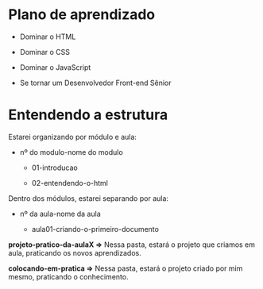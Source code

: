 # Plano de aprendizado

- Dominar o HTML

- Dominar o CSS

- Dominar o JavaScript

- Se tornar um Desenvolvedor Front-end Sênior



# Entendendo a estrutura

Estarei organizando por módulo e aula:

- nº do modulo-nome do modulo
  
  - 01-introducao
  
  - 02-entendendo-o-html

Dentro dos módulos, estarei separando por aula:

- nº da aula-nome da aula
  
  - aula01-criando-o-primeiro-documento



**projeto-pratico-da-aulaX =>** Nessa pasta, estará o projeto que criamos em aula, praticando os novos aprendizados.

**colocando-em-pratica =>** Nessa pasta, estará o projeto criado por mim mesmo, praticando o conhecimento.

